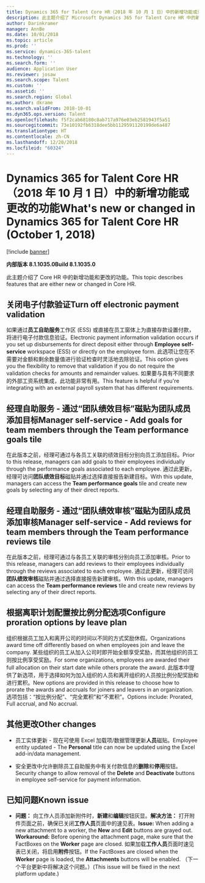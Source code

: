 ```yaml
---
title: Dynamics 365 for Talent Core HR（2018 年 10 月 1 日）中的新增功能或更改的功能
description: 此主题介绍了 Microsoft Dynamics 365 for Talent Core HR 中的新功能和更改的功能。
author: Darinkramer
manager: AnnBe
ms.date: 10/01/2018
ms.topic: article
ms.prod: ''
ms.service: dynamics-365-talent
ms.technology: ''
ms.search.form: ''
audience: Application User
ms.reviewer: josaw
ms.search.scope: Talent
ms.custom: ''
ms.assetid: ''
ms.search.region: Global
ms.author: dkrame
ms.search.validFrom: 2018-10-01
ms.dyn365.ops.version: Talent
ms.openlocfilehash: f5f2cab68180c8ab717a976e03eb2581943f5a51
ms.sourcegitcommit: 73e10192fb6318dee5bb1129591120199de6a487
ms.translationtype: HT
ms.contentlocale: zh-CN
ms.lasthandoff: 12/20/2018
ms.locfileid: "60324"
---
```

# <a name="whats-new-or-changed-in-dynamics-365-for-talent-core-hr-october-1-2018"></a><span data-ttu-id="0a541-103">Dynamics 365 for Talent Core HR（2018 年 10 月 1 日）中的新增功能或更改的功能</span><span class="sxs-lookup"><span data-stu-id="0a541-103">What's new or changed in Dynamics 365 for Talent Core HR (October 1, 2018)</span></span>

[!include [banner](includes/banner.md)]

<span data-ttu-id="0a541-104">**内部版本 8.1.1035.0**</span><span class="sxs-lookup"><span data-stu-id="0a541-104">**Build 8.1.1035.0**</span></span>

<span data-ttu-id="0a541-105">此主题介绍了 Core HR 中的新增功能和更改的功能。</span><span class="sxs-lookup"><span data-stu-id="0a541-105">This topic describes features that are either new or changed in Core HR.</span></span>

## <a name="turn-off-electronic-payment-validation"></a><span data-ttu-id="0a541-106">关闭电子付款验证</span><span class="sxs-lookup"><span data-stu-id="0a541-106">Turn off electronic payment validation</span></span>

<span data-ttu-id="0a541-107">如果通过**员工自助服务**工作区 (ESS) 或直接在员工窗体上为直接存款设置付款，将进行电子付款信息验证。</span><span class="sxs-lookup"><span data-stu-id="0a541-107">Electronic payment information validation occurs if you set up disbursements for direct deposit either through **Employee self-service** workspace (ESS) or directly on the employee form.</span></span> <span data-ttu-id="0a541-108">此选项让您在不需要对金额和剩余数量值进行验证检查时灵活地去除验证。</span><span class="sxs-lookup"><span data-stu-id="0a541-108">This option gives you the flexibility to remove that validation if you do not require the validation checks for amounts and remainder values.</span></span> <span data-ttu-id="0a541-109">如果要与具有不同要求的外部工资系统集成，此功能非常有用。</span><span class="sxs-lookup"><span data-stu-id="0a541-109">This feature is helpful if you're integrating with an external payroll system that has different requirements.</span></span>

## <a name="manager-self-service---add-goals-for-team-members-through-the-team-performance-goals-tile"></a><span data-ttu-id="0a541-110">经理自助服务 - 通过“团队绩效目标”磁贴为团队成员添加目标</span><span class="sxs-lookup"><span data-stu-id="0a541-110">Manager self-service - Add goals for team members through the Team performance goals tile</span></span>

<span data-ttu-id="0a541-111">在此版本之前，经理可通过与各员工关联的绩效目标分别向员工添加目标。</span><span class="sxs-lookup"><span data-stu-id="0a541-111">Prior to this release, managers can add goals to their employees individually through the performance goals associated to each employee.</span></span> <span data-ttu-id="0a541-112">通过此更新，经理可访问**团队绩效目标**磁贴并通过选择直接报告新建目标。</span><span class="sxs-lookup"><span data-stu-id="0a541-112">With this update, managers can access the **Team performance goals** tile and create new goals by selecting any of their direct reports.</span></span>

## <a name="manager-self-service---add-reviews-for-team-members-through-the-team-performance-reviews-tile"></a><span data-ttu-id="0a541-113">经理自助服务 - 通过“团队绩效审核”磁贴为团队成员添加审核</span><span class="sxs-lookup"><span data-stu-id="0a541-113">Manager self-service - Add reviews for team members through the Team performance reviews tile</span></span>

<span data-ttu-id="0a541-114">在此版本之前，经理可通过与各员工关联的审核分别向员工添加审核。</span><span class="sxs-lookup"><span data-stu-id="0a541-114">Prior to this release, managers can add reviews to their employees individually through the reviews associated to each employee.</span></span> <span data-ttu-id="0a541-115">通过此更新，经理可访问**团队绩效审核**磁贴并通过选择直接报告新建审核。</span><span class="sxs-lookup"><span data-stu-id="0a541-115">With this update, managers can access the **Team performance reviews** tile and create new reviews by selecting any of their direct reports.</span></span>

## <a name="configure-proration-options-by-leave-plan"></a><span data-ttu-id="0a541-116">根据离职计划配置按比例分配选项</span><span class="sxs-lookup"><span data-stu-id="0a541-116">Configure proration options by leave plan</span></span>

<span data-ttu-id="0a541-117">组织根据员工加入和离开公司的时间以不同的方式奖励休假。</span><span class="sxs-lookup"><span data-stu-id="0a541-117">Organizations award time off differently based on when employees join and leave the company.</span></span> <span data-ttu-id="0a541-118">某些组织的员工从加入公司时即开始全额享受奖励，而其他组织的员工则按比例享受奖励。</span><span class="sxs-lookup"><span data-stu-id="0a541-118">For some organizations, employees are awarded their full allocation on their start date while others prorate the award.</span></span> <span data-ttu-id="0a541-119">此版本中提供了新选项，用于选择如何为加入组织的人员和离开组织的人员按比例分配奖励和进行累积。</span><span class="sxs-lookup"><span data-stu-id="0a541-119">New options are provided in this release to choose how to prorate the awards and accruals for joiners and leavers in an organization.</span></span> <span data-ttu-id="0a541-120">选项包括：“按比例分配”、“完全累积”和“不累积”。</span><span class="sxs-lookup"><span data-stu-id="0a541-120">Options include: Prorated, Full accrual, and No accrual.</span></span>

## <a name="other-changes"></a><span data-ttu-id="0a541-121">其他更改</span><span class="sxs-lookup"><span data-stu-id="0a541-121">Other changes</span></span>

-   <span data-ttu-id="0a541-122">员工实体更新 - 现在可使用 Excel 加载项/数据管理更新**人员**磁贴。</span><span class="sxs-lookup"><span data-stu-id="0a541-122">Employee entity updated - The **Personal** title can now be updated using the Excel add-in/data management.</span></span>

-   <span data-ttu-id="0a541-123">安全更改中允许删除员工自助服务中有关付款信息的**删除**和**停用**按钮。</span><span class="sxs-lookup"><span data-stu-id="0a541-123">Security change to allow removal of the **Delete** and **Deactivate** buttons in employee self-service for payment information.</span></span>

## <a name="known-issue"></a><span data-ttu-id="0a541-124">已知问题</span><span class="sxs-lookup"><span data-stu-id="0a541-124">Known issue</span></span>

-   <span data-ttu-id="0a541-125">**问题：** 向工作人员添加新附件时，**新建**和**编辑**按钮灰显。**解决方法：** 打开附件页面之前，确保已关闭**工作人员**页面中的速见表。</span><span class="sxs-lookup"><span data-stu-id="0a541-125">**Issue:** When adding a new attachment to a worker, the **New** and **Edit** buttons are grayed out. **Workaround:** Before opening the attachment page, make sure that the FactBoxes on the **Worker** page are closed.</span></span> <span data-ttu-id="0a541-126">如果加载**工作人员**页面时速见表已关闭，将启用**附件**按钮。</span><span class="sxs-lookup"><span data-stu-id="0a541-126">If the FactBoxes are closed when the **Worker** page is loaded, the **Attachments** buttons will be enabled.</span></span> <span data-ttu-id="0a541-127">（下一个平台更新中将解决这个问题。）</span><span class="sxs-lookup"><span data-stu-id="0a541-127">(This issue will be fixed in the next platform update.)</span></span>
